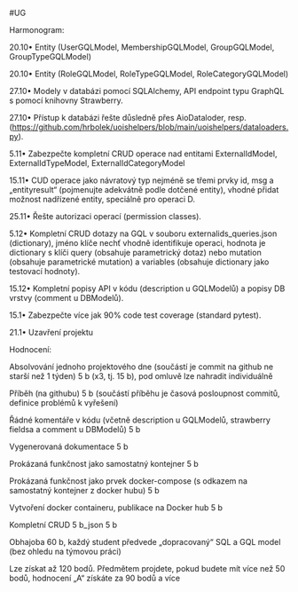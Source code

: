 #UG

Harmonogram:

  20.10•	Entity (UserGQLModel, MembershipGQLModel, GroupGQLModel, GroupTypeGQLModel)
  
  20.10•	Entity (RoleGQLModel, RoleTypeGQLModel, RoleCategoryGQLModel)
  
  27.10•	Modely v databázi pomocí SQLAlchemy, API endpoint typu GraphQL s pomocí knihovny Strawberry. 
  
  27.10•	Přístup k databázi řešte důsledně přes AioDataloder, resp. (https://github.com/hrbolek/uoishelpers/blob/main/uoishelpers/dataloaders.py). 
  
  5.11•	Zabezpečte kompletní CRUD operace nad entitami ExternalIdModel, ExternalIdTypeModel, ExternalIdCategoryModel 
  
  15.11•	CUD operace jako návratový typ nejméně se třemi prvky id, msg a „entityresult“ (pojmenujte adekvátně podle dotčené entity), vhodné přidat možnost nadřízené entity, speciálně pro operaci D.
  
  25.11•	Řešte autorizaci operací (permission classes).
  
  5.12•	Kompletní CRUD dotazy na GQL v souboru externalids_queries.json (dictionary), jméno klíče nechť vhodně identifikuje operaci, hodnota je dictionary s klíči query (obsahuje parametrický dotaz) nebo mutation (obsahuje parametrické mutation) a variables (obsahuje dictionary jako testovací hodnoty).
  
  15.12•	Kompletní popisy API v kódu (description u GQLModelů) a popisy DB vrstvy (comment u DBModelů).
  
  15.1•	Zabezpečte více jak 90% code test coverage (standard pytest).

  21.1• Uzavření projektu


Hodnocení:

  Absolvování jednoho projektového dne (součástí je commit na github ne starší než 1 týden) 5 b (x3, tj. 15 b), pod omluvě lze nahradit individuálně
  
  Příběh (na githubu) 5 b (součástí příběhu je časová posloupnost commitů, definice problémů k vyřešení)
  
  Řádné komentáře v kódu (včetně description u GQLModelů, strawberry fieldsa a comment u DBModelů) 5 b
  
  Vygenerovaná dokumentace 5 b
  
  Prokázaná funkčnost jako samostatný kontejner 5 b
  
  Prokázaná funkčnost jako prvek docker-compose (s odkazem na samostatný kontejner z docker hubu) 5 b
  
  Vytvoření docker containeru, publikace na Docker hub 5 b
  
  Kompletní CRUD 5 b_json 5 b
  
  Obhajoba 60 b, každý student předvede „dopracovaný“ SQL a GQL model (bez ohledu na týmovou práci)
  
  Lze získat až 120 bodů. Předmětem projdete, pokud budete mít více než 50 bodů, hodnocení „A“ získáte za 90 bodů a více
  

